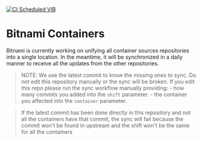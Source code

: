 [![CI Scheduled VIB](https://github.com/bitnami/containers/actions/workflows/ci-scheduled-pipeline.yaml/badge.svg)](https://github.com/bitnami/containers/actions/workflows/vib-scheduled-verify.yaml)

# Bitnami Containers

Bitnami is currently working on unifying all container sources repositories into a single location. In the meantime, it will be synchronized in a daily manner to receive all the updates from the other repositories.

> NOTE: We use the latest commit to know the missing ones to sync. Do not edit this repository manually or the sync will be broken.
>       If you edit this repo please run the sync workflow manually providing:
>        - how many commits you added into the `shift` parameter.
>        - the container you affected into the `container` parameter.

> If the latest commit has been done directly in this repository and not all the containers have that commit, the sync will fail because the commit won't be found in upstream and the shift won't be the same for all the containers
